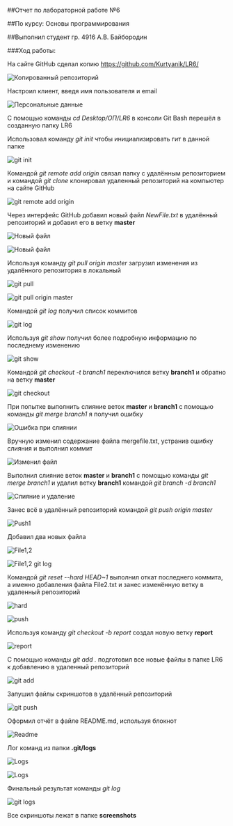 ##Отчет по лабораторной работе №6 

##По курсу: Основы программирования

##Выполнил студент гр. 4916 А.В. Байбородин


###Ход работы:

На сайте GitHub сделал копию https://github.com/Kurtyanik/LR6/

![Копированный репозиторий](screenshots/screen1.jpg)

Настроил клиент, введя имя пользователя и email

![Персональные данные](screenshots/screen2.jpg)

С помощью команды _cd Desktop/ОП/LR6_ в консоли Git Bash перешёл в созданную папку LR6

Использовал команду _git init_ чтобы инициализировать гит в данной папке

![git init](screenshots/screen3.jpg)

Командой _git remote add origin_ связал папку с удалённым репозиторием и командой _git clone_ клонировал удаленный репозиторий на компьютер на сайте GitHub

![git remote add origin](screenshots/screen4.jpg)

Через интерфейс GitHub добавил новый файл _NewFile.txt_ в удалённый репозиторий и добавил его в ветку **master**

![Новый файл](screenshots/screen5.jpg)

![Новый файл](screenshots/screen6.jpg)

Используя команду _git pull origin master_ загрузил изменения из удалённого репозитория в локальный

![git pull](screenshots/screen7.jpg)

![git pull origin master](screenshots/screen8.jpg)

Командой _git log_ получил список коммитов

![git log](screenshots/screen9.jpg)

Используя _git show_ получил более подробную информацию по последнему изменению

![git show](screenshots/screen10.jpg)

Командой _git checkout -t branch1_ переключился ветку **branch1** и обратно на ветку **master**

![git checkout](screenshots/screen11.jpg)

При попытке выполнить слияние веток **master** и **branch1** с помощью команды _git merge branch1_ я получил ошибку

![Ошибка при слиянии](screenshots/screen12.jpg)

Вручную изменил содержание файла mergefile.txt, устранив ошибку слияния и выполнил коммит

![Изменил файл](screenshots/screen13.jpg)

Выполнил слияние веток **master** и **branch1** с помощью команды _git merge branch1_ и удалил ветку **branch1** командой _git branch -d branch1_

![Слияние и удаление](screenshots/screen14.jpg)

Занес всё в удалённый репозиторий командой _git push origin master_ 

![Push1](screenshots/screen15.jpg)

Добавил два новых файла

![File1,2](screenshots/screen16.jpg)

![File1,2 git log](screenshots/screen17.jpg)

Командой _git reset --hard HEAD~1_ выполнил откат последнего коммита, а именно добавления файла File2.txt и занес изменённую ветку в удаленный репозиторий

![hard](screenshots/screen18.jpg)

![push](screenshots/screen19.jpg)

Используя команду _git checkout -b report_ создал новую ветку **report**

![report](screenshots/screen20.jpg)

С помощью команды _git add ._ подготовил все новые файлы в папке LR6 к добавлению в удаленный репозиторий

![git add](screenshots/screen21.jpg)

Запушил файлы скриншотов в удалённый репозиторий

![git push](screenshots/screen22.jpg)

Оформил отчёт в файле README.md, используя блокнот

![Readme](screenshots/screen23.jpg)

Лог команд из папки **.git/logs**

![Logs](screenshots/screen24.jpg)

![Logs](screenshots/screen25.jpg)

Финальный результат команды _git log_

![git logs](screenshots/screen26.jpg)

Все скриншоты лежат в папке **screenshots**